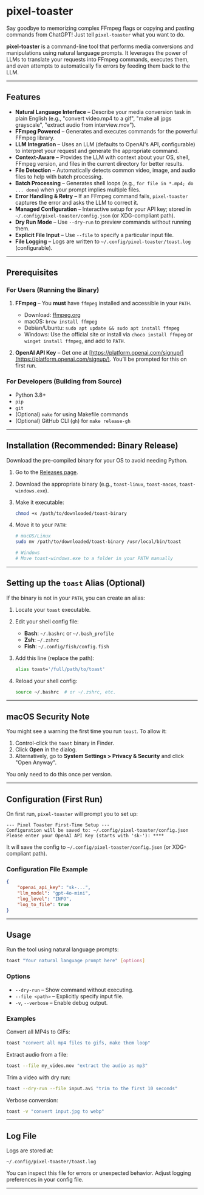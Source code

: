 # pixel-toaster

Say goodbye to memorizing complex FFmpeg flags or copying and pasting commands from ChatGPT! Just tell `pixel-toaster` what you want to do.

**pixel-toaster** is a command-line tool that performs media conversions and manipulations using natural language prompts. It leverages the power of LLMs to translate your requests into FFmpeg commands, executes them, and even attempts to automatically fix errors by feeding them back to the LLM.

---

## Features

- **Natural Language Interface** – Describe your media conversion task in plain English (e.g., "convert video.mp4 to a gif", "make all jpgs grayscale", "extract audio from interview.mov").
- **FFmpeg Powered** – Generates and executes commands for the powerful FFmpeg library.
- **LLM Integration** – Uses an LLM (defaults to OpenAI's API, configurable) to interpret your request and generate the appropriate command.
- **Context-Aware** – Provides the LLM with context about your OS, shell, FFmpeg version, and files in the current directory for better results.
- **File Detection** – Automatically detects common video, image, and audio files to help with batch processing.
- **Batch Processing** – Generates shell loops (e.g., `for file in *.mp4; do ... done`) when your prompt implies multiple files.
- **Error Handling & Retry** – If an FFmpeg command fails, `pixel-toaster` captures the error and asks the LLM to correct it.
- **Managed Configuration** – Interactive setup for your API key; stored in `~/.config/pixel-toaster/config.json` (or XDG-compliant path).
- **Dry Run Mode** – Use `--dry-run` to preview commands without running them.
- **Explicit File Input** – Use `--file` to specify a particular input file.
- **File Logging** – Logs are written to `~/.config/pixel-toaster/toast.log` (configurable).

---

## Prerequisites

### For Users (Running the Binary)

1. **FFmpeg** – You **must** have `ffmpeg` installed and accessible in your `PATH`.
   - Download: [ffmpeg.org](https://ffmpeg.org/download.html)
   - macOS: `brew install ffmpeg`
   - Debian/Ubuntu: `sudo apt update && sudo apt install ffmpeg`
   - Windows: Use the official site or install via `choco install ffmpeg` or `winget install ffmpeg`, and add to `PATH`.

2. **OpenAI API Key** – Get one at [https://platform.openai.com/signup/](https://platform.openai.com/signup/). You’ll be prompted for this on first run.

### For Developers (Building from Source)

- Python 3.8+
- `pip`
- `git`
- (Optional) `make` for using Makefile commands
- (Optional) GitHub CLI (`gh`) for `make release-gh`

---

## Installation (Recommended: Binary Release)

Download the pre-compiled binary for your OS to avoid needing Python.

1. Go to the [Releases page](https://github.com/billybjork/pixel-toaster/releases).
2. Download the appropriate binary (e.g., `toast-linux`, `toast-macos`, `toast-windows.exe`).
3. Make it executable:

   ```bash
   chmod +x /path/to/downloaded/toast-binary
   ```

4. Move it to your `PATH`:

   ```bash
   # macOS/Linux
   sudo mv /path/to/downloaded/toast-binary /usr/local/bin/toast
   ```

   ```powershell
   # Windows
   # Move toast-windows.exe to a folder in your PATH manually
   ```

---

## Setting up the `toast` Alias (Optional)

If the binary is not in your `PATH`, you can create an alias:

1. Locate your `toast` executable.
2. Edit your shell config file:
   - **Bash**: `~/.bashrc` or `~/.bash_profile`
   - **Zsh**: `~/.zshrc`
   - **Fish**: `~/.config/fish/config.fish`
3. Add this line (replace the path):

   ```bash
   alias toast='/full/path/to/toast'
   ```

4. Reload your shell config:

   ```bash
   source ~/.bashrc  # or ~/.zshrc, etc.
   ```

---

## macOS Security Note

You might see a warning the first time you run `toast`. To allow it:

1. Control-click the `toast` binary in Finder.
2. Click **Open** in the dialog.
3. Alternatively, go to **System Settings > Privacy & Security** and click "Open Anyway".

You only need to do this once per version.

---

## Configuration (First Run)

On first run, `pixel-toaster` will prompt you to set up:

```text
--- Pixel Toaster First-Time Setup ---
Configuration will be saved to: ~/.config/pixel-toaster/config.json
Please enter your OpenAI API Key (starts with 'sk-'): ****
```

It will save the config to `~/.config/pixel-toaster/config.json` (or XDG-compliant path).

### Configuration File Example

```json
{
    "openai_api_key": "sk-...",
    "llm_model": "gpt-4o-mini",
    "log_level": "INFO",
    "log_to_file": true
}
```

---

## Usage

Run the tool using natural language prompts:

```bash
toast "Your natural language prompt here" [options]
```

### Options

- `--dry-run` – Show command without executing.
- `--file <path>` – Explicitly specify input file.
- `-v`, `--verbose` – Enable debug output.

### Examples

Convert all MP4s to GIFs:

```bash
toast "convert all mp4 files to gifs, make them loop"
```

Extract audio from a file:

```bash
toast --file my_video.mov "extract the audio as mp3"
```

Trim a video with dry run:

```bash
toast --dry-run --file input.avi "trim to the first 10 seconds"
```

Verbose conversion:

```bash
toast -v "convert input.jpg to webp"
```

---

## Log File

Logs are stored at:

```
~/.config/pixel-toaster/toast.log
```

You can inspect this file for errors or unexpected behavior. Adjust logging preferences in your config file.

---